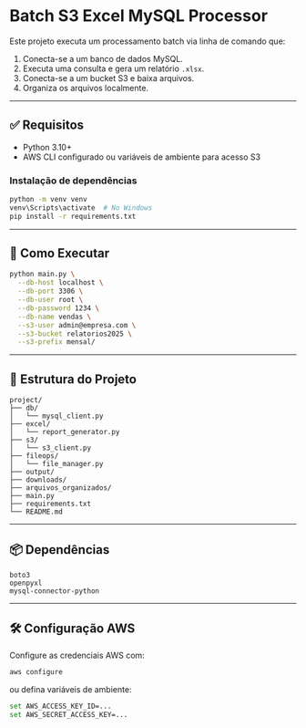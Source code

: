 # Batch S3 Excel MySQL Processor

Este projeto executa um processamento batch via linha de comando que:

1. Conecta-se a um banco de dados MySQL.
2. Executa uma consulta e gera um relatório `.xlsx`.
3. Conecta-se a um bucket S3 e baixa arquivos.
4. Organiza os arquivos localmente.

---

## ✅ Requisitos

* Python 3.10+
* AWS CLI configurado ou variáveis de ambiente para acesso S3

### Instalação de dependências

```bash
python -m venv venv
venv\Scripts\activate  # No Windows
pip install -r requirements.txt
```

---

## 🚀 Como Executar

```bash
python main.py \
  --db-host localhost \
  --db-port 3306 \
  --db-user root \
  --db-password 1234 \
  --db-name vendas \
  --s3-user admin@empresa.com \
  --s3-bucket relatorios2025 \
  --s3-prefix mensal/
```

---

## 📁 Estrutura do Projeto

```
project/
├── db/
│   └── mysql_client.py
├── excel/
│   └── report_generator.py
├── s3/
│   └── s3_client.py
├── fileops/
│   └── file_manager.py
├── output/
├── downloads/
├── arquivos_organizados/
├── main.py
├── requirements.txt
└── README.md
```

---

## 📦 Dependências

```
boto3
openpyxl
mysql-connector-python
```

---

## 🛠️ Configuração AWS

Configure as credenciais AWS com:

```bash
aws configure
```

ou defina variáveis de ambiente:

```bash
set AWS_ACCESS_KEY_ID=...
set AWS_SECRET_ACCESS_KEY=...
```
